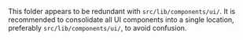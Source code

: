 This folder appears to be redundant with `src/lib/components/ui/`. It is recommended to consolidate all UI components into a single location, preferably `src/lib/components/ui/`, to avoid confusion.